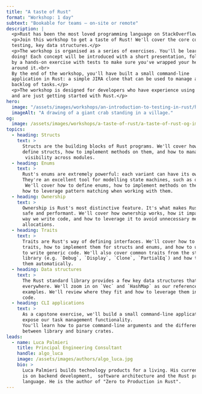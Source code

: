 ```yaml
---
title: "A taste of Rust"
format: "Workshop: 1 day"
subtext: "Bookable for teams – on-site or remote"
description: |
  <p>Rust has been the most loved programming language on StackOverflow for 7 years in a row. What's it all about?</p>
  <p>Join this workshop to get a taste of Rust! We'll cover the core concepts of the language: structs, enums, traits, 
  testing, key data structures.</p>
  <p>The workshop is organised as a series of exercises. You'll be learning by
  doing! Each concept will be introduced with a short presentation, followed
  by a hands-on exercise with tests to make sure you've wrapped your head
  around it.<br>
  By the end of the workshop, you'll have built a small command-line
  application in Rust: a simple JIRA clone that can be used to manage a
  backlog of tasks.</p>
  <p>The workshop is designed for developers who have experience using other programming languages 
  and are just getting started with Rust.</p>
hero:
  image: "/assets/images/workshops/an-introduction-to-testing-in-rust/header-background.jpg"
  imageAlt: "A drawing of a giant crab standing in a village."
og:
  image: /assets/images/workshops/a-taste-of-rust/a-taste-of-rust-og-image.jpeg
topics:
  - heading: Structs
    text: >
      Structs are the building blocks of Rust programs. We'll cover how to
      define structs, how to implement methods on them, and how to manage their
       visibility across modules.
  - heading: Enums
    text: >
      Rust's enums are extremely powerful: each variant can have its own data!
      They're an excellent tool for modelling state machines, such as our tasks.
       We'll cover how to define enums, how to implement methods on them,  and
      how to leverage pattern matching when working with them.
  - heading: Ownership
    text: >
      Ownership is Rust's most distinctive feature. It's what makes Rust code
      safe and performant. We'll cover how ownership works, how it impacts the
      way we write code, and how to leverage it to avoid unnecessary memory
      allocations.
  - heading: Traits
    text: >
      Traits are Rust's way of defining interfaces. We'll cover how to define
      traits, how to implement them for structs and enums, and how to use traits
      to write generic code. We'll also cover common traits from the standard
      library (e.g. `Debug`, `Display`, `Clone`, `PartialEq`) and how to derive
      them automatically.
  - heading: Data structures
    text: >
      The Rust standard library provides a few key data structures that are used
      everywhere. We'll zoom in on `Vec` and `HashMap` as our reference
      examples. We'll review where they fit and how to leverage them in our
      code.
  - heading: CLI applications
    text: >
      As a capstone exercise, we'll build a small command-line application to
      expose our task management functionality.  
      You'll learn how to parse command-line arguments and the difference
      between library and binary crates.
leads:
  - name: Luca Palmieri
    title: Principal Engineering Consultant
    handle: algo_luca
    image: /assets/images/authors/algo_luca.jpg
    bio: >
      Luca Palmieri builds technology products for a living. His current focus
      is on backend development,  software architecture and the Rust programming
      language. He is the author of "Zero to Production in Rust".
---
```


<!--break-->
